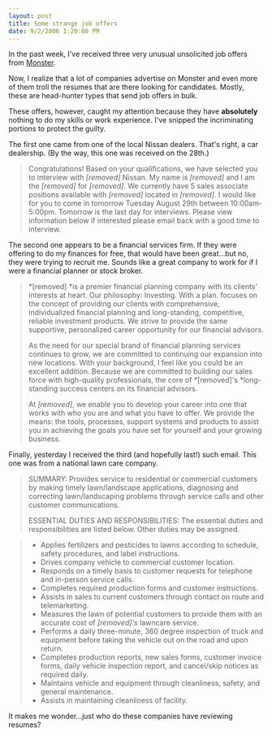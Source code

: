 ```yaml
---
layout: post
title: Some strange job offers
date: 9/2/2006 1:20:00 PM
---
```


In the past week, I've received three very unusual unsolicited job offers from [Monster](http://www.monster.com/). 

Now, I realize that a lot of companies advertise on Monster and even more of them troll the resumes that are there looking for candidates. Mostly, these are head-hunter types that send job offers in bulk.

These offers, however, caught my attention because they have **absolutely** nothing to do my skills or work experience. I've snipped the incriminating portions to protect the guilty.

The first one came from one of the local Nissan dealers. That's right, a car dealership. (By the way, this one was received on the 28th.)

> Congratulations! Based on your qualifications, we have selected you to interview with *[removed]* Nissan. My name is *[removed]* and I am the *[removed]* for *[removed]*. We currently have 5 sales associate positions available with *[removed]* located in *[removed]*. I would like for you to come in tomorrow Tuesday August 29th between 10:00am-5:00pm. Tomorrow is the last day for interviews. Please view information below if interested please email back with a good time to interview.

The second one appears to be a financial services firm. If they were offering to do my finances for free, that would have been great...but no, they were trying to recruit me. Sounds like a great company to work for if I were a financial planner or stock broker.

> *[removed] *is a premier financial planning company with its clients' interests at heart. Our philosophy: Investing. With a plan. focuses on the concept of providing our clients with comprehensive, individualized financial planning and long-standing, competitive, reliable investment products. We strive to provide the same supportive, personalized career opportunity for our financial advisors.
> 
> As the need for our special brand of financial planning services continues to grow, we are committed to continuing our expansion into new locations. With your background, I feel like you could be an excellent addition. Because we are committed to building our sales force with high-quality professionals, the core of *[removed]'s *long-standing success centers on its financial advisors.
> 
> At *[removed]*, we enable you to develop your career into one that works with who you are and what you have to offer. We provide the means: the tools, processes, support systems and products to assist you in achieving the goals you have set for yourself and your growing business.

Finally, yesterday I received the third (and hopefully last!) such email. This one was from a national lawn care company. 

> SUMMARY:
> Provides service to residential or commercial customers by making timely lawn/landscape applications, diagnosing and correcting lawn/landscaping problems through service calls and other customer communications.
> 
> ESSENTIAL DUTIES AND RESPONSIBILITIES:
> The essential duties and responsibilities are listed below. Other duties may be assigned.

> *   Applies fertilizers and pesticides to lawns according to schedule, safety procedures, and label instructions.
> *   Drives company vehicle to commercial customer location.
> *   Responds on a timely basis to customer requests for telephone and in-person service calls.
> *   Completes required production forms and customer instructions.
> *   Assists in sales to current customers through contact on route and telemarketing.
> *   Measures the lawn of potential customers to provide them with an accurate cost of *[removed]'s* lawncare service.
> *   Performs a daily three-minute, 360 degree inspection of truck and equipment before taking the vehicle out on the road and upon return.
> *   Completes production reports, new sales forms, customer invoice forms, daily vehicle inspection report, and cancel/skip notices as required daily.
> *   Maintains vehicle and equipment through cleanliness, safety, and general maintenance.
> *   Assists in maintaining cleanliness of facility.

It makes me wonder...just who do these companies have reviewing resumes?
